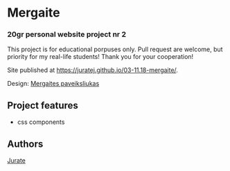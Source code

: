 # Mergaite
### 20gr personal website project nr 2

This project is for educational porpuses only. Pull request are welcome, but priority for my real-life students! Thank you for your cooperation!

Site published at https://juratej.github.io/03-11.18-mergaite/.

Design: [Mergaites paveiksliukas](https://cdn.discordapp.com/attachments/648536139677958156/648860692459290634/unknown.png)

## Project features
- css components

## Authors
[Jurate](https://github.com/JurateJ)

